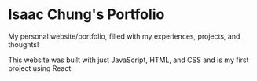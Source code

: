# Isaac Chung's Portfolio

My personal website/portfolio, filled with my experiences, projects, and thoughts!

This website was built with just JavaScript, HTML, and CSS and is my first project using React.
